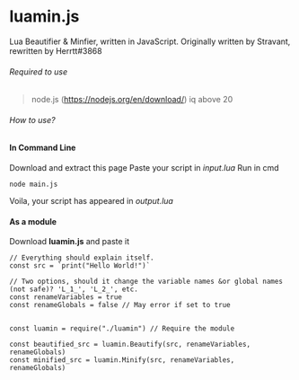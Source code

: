 # luamin.js
Lua Beautifier & Minfier, written in JavaScript.
Originally written by Stravant, rewritten by Herrtt#3868

###### Required to use
> node.js (https://nodejs.org/en/download/)
> iq above 20

###### How to use?

#### In Command Line

Download and extract this page
Paste your script in *input.lua*
Run in cmd
```
node main.js
```

Voila, your script has appeared in *output.lua*

#### As a module

Download **luamin.js** and paste it

```
// Everything should explain itself.
const src = `print("Hello World!")`

// Two options, should it change the variable names &or global names (not safe)? 'L_1_', 'L_2_', etc.
const renameVariables = true
const renameGlobals = false // May error if set to true


const luamin = require("./luamin") // Require the module

const beautified_src = luamin.Beautify(src, renameVariables, renameGlobals)
const minified_src = luamin.Minify(src, renameVariables, renameGlobals)
```
